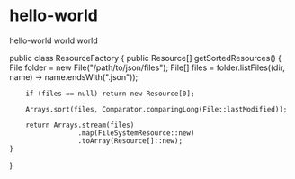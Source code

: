 # hello-world
hello-world
world
   world




<bean id="multiResourceItemReader" class="org.springframework.batch.item.file.MultiResourceItemReader">
    <property name="resources" ref="sortedResources"/>
    <property name="delegate" ref="jsonItemReader"/>
</bean>

<bean id="sortedResources" factory-method="getSortedResources" class="com.example.ResourceFactory"/>


public class ResourceFactory {
    public Resource[] getSortedResources() {
        File folder = new File("/path/to/json/files");
        File[] files = folder.listFiles((dir, name) -> name.endsWith(".json"));

        if (files == null) return new Resource[0];

        Arrays.sort(files, Comparator.comparingLong(File::lastModified));

        return Arrays.stream(files)
                     .map(FileSystemResource::new)
                     .toArray(Resource[]::new);
    }
}
